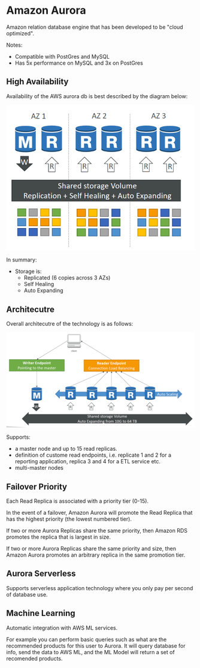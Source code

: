 # Amazon Aurora

Amazon relation database engine that has been developed to be "cloud optimized".

Notes:
- Compatible with PostGres and MySQL
- Has 5x performance on MySQL and 3x on PostGres

## High Availability

Availability of the AWS aurora db is best described by the diagram below:

![](./../../../../img/aurora_design.png)

In summary: 
- Storage is: 
    - Replicated (6 copies across 3 AZs)
    - Self Healing
    - Auto Expanding

## Architecutre

Overall architecutre of the technology is as follows: 

![](./../../../../img/aurora_client_access.png)

Supports:
- a master node and up to 15 read replicas.
- definition of custome read endpoints, i.e. replicate 1 and 2 for a reporting application, replica 3 and 4 for a ETL service etc.
- multi-master nodes

## Failover Priority

Each Read Replica is associated with a priority tier (0-15). 

In the event of a failover, Amazon Aurora will promote the Read Replica that has the highest priority (the lowest numbered tier). 

If two or more Aurora Replicas share the same priority, then Amazon RDS promotes the replica that is largest in size. 

If two or more Aurora Replicas share the same priority and size, then Amazon Aurora promotes an arbitrary replica in the same promotion tier.

## Aurora Serverless

Supports serverless application technology where you only pay per second of database use.

## Machine Learning

Automatic integration with AWS ML services.

For example you can perform basic queries such as what are the recommended products for this user to Aurora. It will query database for info, send the data to AWS ML, and the ML Model will return a set of recomended products.